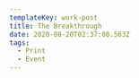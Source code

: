 ```yaml
---
templateKey: work-post
title: The Breakthrough
date: 2020-08-20T02:37:08.563Z
tags:
  - Print
  - Event
---
```

